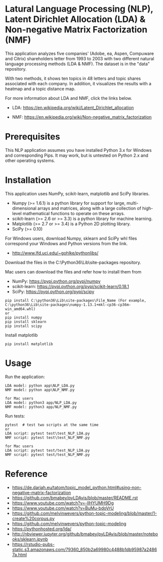 # Latural Language Processing (NLP), Latent Dirichlet Allocation (LDA) & Non-negative Matrix Factorization (NMF)

This application analyzes five companies' (Adobe, ea, Aspen, Compuware and Citrix) shareholders letter from 1993 to 2003 with two different natural language processing methods (LDA & NMF). The dataset is in the "data" repository.

With two methods, it shows ten topics in 48 letters and topic shares associated with each company. In addition, it visualizes the results with a heatmap and a topic distance map. 

For more information about LDA and NMF, click the links below.

-  LDA: https://en.wikipedia.org/wiki/Latent_Dirichlet_allocation

-  NMF: https://en.wikipedia.org/wiki/Non-negative_matrix_factorization


# Prerequisites
This NLP application assumes you have installed Python 3.x for Windows and corresponding Pips. It may work, but is untested on Python 2.x and other operating systems.

# Installation
This application uses NumPy, scikit-learn, matplotlib and SciPy libraries.
-  Numpy (>= 1.6.1) is a python library for support for large, multi-dimensional arrays and matrices, along with a large collection of high-level mathematical functions to operate on these arrays.
-  scikit-learn (>= 2.6 or >= 3.3) is a python library for machine learning. 
-  Matplotlib (>= 2.7 or >= 3.4) is a Python 2D plotting library.
-  SciPy (>= 0.10)

For Windows users, download Numpy, sklearn and SciPy whl files correspond your Windows and Python versions from the link. 
-  http://www.lfd.uci.edu/~gohlke/pythonlibs/

Download the files in the C:\Python36\Lib\site-packages repository.


Mac users can download the files and refer how to install them from 
-  NumPy: https://pypi.python.org/pypi/numpy
-  scikit-learn: https://pypi.python.org/pypi/scikit-learn/0.18.1
-  SciPy: https://pypi.python.org/pypi/scipy

```shell
pip install C:\python36\Lib\site-packages\File_Name (For example, C:\python36\Lib\site-packages\numpy-1.13.1+mkl-cp36-cp36m-win_amd64.whl)
or
pip install numpy
pip install sklearn
pip install scipy
```

Install matplotlib
```shell
pip install matplotlib
```

# Usage
Run the application:
```shell
LDA model: python app\NLP_LDA.py
NMF model: python app\NLP_NMF.py

for Mac users
LDA model: python3 app/NLP_LDA.py
NMF model: python3 app/NLP_NMF.py
```

Run tests:
```shell
pytest  # test two scripts at the same time
or
LDA script: pytest test\test_NLP_LDA.py
NMF script: pytest test\test_NLP_NMF.py

for Mac users
LDA script: pytest test/test_NLP_LDA.py
NMF script: pytest test/test_NLP_NMF.py
```

# Reference
-  https://de.dariah.eu/tatom/topic_model_python.html#using-non-negative-matrix-factorization
-  https://github.com/bmabey/pyLDAvis/blob/master/README.rst
-  https://www.youtube.com/watch?v=-llHYUMH9Dg
-  https://www.youtube.com/watch?v=BuMu-bdoVrU
-  https://github.com/melvinwevers/python-topic-modeling/blob/master/1-create%20corpus.py
-  https://github.com/melvinwevers/python-topic-modeling
-  https://pythonhosted.org/lda/
-  http://nbviewer.jupyter.org/github/bmabey/pyLDAvis/blob/master/notebooks/sklearn.ipynb
-  https://rstudio-pubs-static.s3.amazonaws.com/79360_850b2a69980c4488b1db95987a24867a.html
